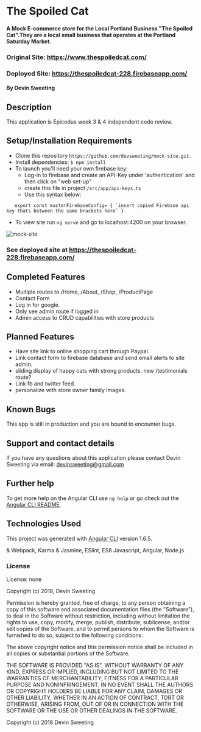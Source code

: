 # The Spoiled Cat

#### A Mock E-commerce store for the Local Portland Business "The Spoiled Cat".They are a local small business that operates at the Portland Saturday Market.

### Original Site: https://www.thespoiledcat.com/
### Deployed Site: https://thespoiledcat-228.firebaseapp.com/

#### By Devin Sweeting

## Description

This application is Epicodus week 3 & 4 independent code review.

## Setup/Installation Requirements

* Clone this repository `https://github.com/devsweeting/mock-site.git`.
* Install dependencies: `$ npm install`
* To launch you'll need your own firebase key:
  * Log-in to firebase and create an API-Key under 'authentication' and then click on "web set-up"
  * create this file in project `/src/app/api-keys.ts`
  * Use this syntax below:
```
   export const masterFirebaseConfig= { `insert copied Firebase api key thats between the same brackets here` }
```

* To view site run `ng serve` and go to localhost:4200 on your browser.



![mock-site](src/assets/images/live-screenshot.png)
### See deployed site at https://thespoiledcat-228.firebaseapp.com/


## Completed Features
* Multiple routes to /Home, /About, /Shop, /ProductPage
* Contact Form
* Log in for google.
* Only see admin route if logged in
* Admin access to CRUD capabilities with store products


## Planned Features
* Have site link to online shopping cart through Paypal.
* Link contact form to firebase database and send email alerts to site admin.
* sliding display of happy cats with strong products. new /testimonials route?
* Link fb and twitter feed.
* personalize with store owner family images.


## Known Bugs

This app is still in production and you are bound to encounter bugs.

## Support and contact details

If you have any questions about this application please contact Devin Sweeting via email: devinsweeting@gmail.com

## Further help

To get more help on the Angular CLI use `ng help` or go check out the [Angular CLI README](https://github.com/angular/angular-cli/blob/master/README.md).

## Technologies Used

This project was generated with [Angular CLI](https://github.com/angular/angular-cli) version 1.6.5.

& Webpack, Karma & Jasmine, ESlint, ES6 Javascript, Angular, Node.js.

### License

License: none

Copyright (c) 2018, Devin Sweeting

Permission is hereby granted, free of charge, to any person obtaining a copy of this software and associated documentation files (the "Software"), to deal in the Software without restriction, including without limitation the rights to use, copy, modify, merge, publish, distribute, sublicense, and/or sell copies of the Software, and to permit persons to whom the Software is furnished to do so, subject to the following conditions:

The above copyright notice and this permission notice shall be included in all copies or substantial portions of the Software.

THE SOFTWARE IS PROVIDED "AS IS", WITHOUT WARRANTY OF ANY KIND, EXPRESS OR IMPLIED, INCLUDING BUT NOT LIMITED TO THE WARRANTIES OF MERCHANTABILITY, FITNESS FOR A PARTICULAR PURPOSE AND NONINFRINGEMENT. IN NO EVENT SHALL THE AUTHORS OR COPYRIGHT HOLDERS BE LIABLE FOR ANY CLAIM, DAMAGES OR OTHER LIABILITY, WHETHER IN AN ACTION OF CONTRACT, TORT OR OTHERWISE, ARISING FROM, OUT OF OR IN CONNECTION WITH THE SOFTWARE OR THE USE OR OTHER DEALINGS IN THE SOFTWARE.

Copyright (c) 2018 Devin Sweeting
